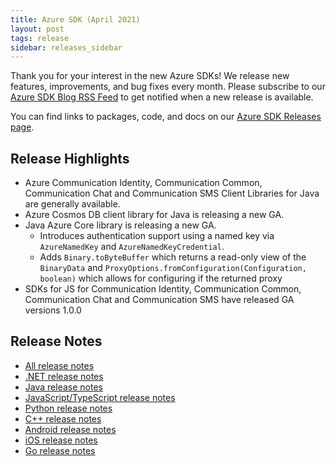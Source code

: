 ```yaml
---
title: Azure SDK (April 2021)
layout: post
tags: release
sidebar: releases_sidebar
---
```


Thank you for your interest in the new Azure SDKs! We release new features, improvements, and bug fixes every month. Please subscribe to our [Azure SDK Blog RSS Feed](https://devblogs.microsoft.com/azure-sdk/feed) to get notified when a new release is available.

You can find links to packages, code, and docs on our [Azure SDK Releases page](https://aka.ms/azsdk/releases).

## Release Highlights

- Azure Communication Identity, Communication Common, Communication Chat and Communication SMS Client Libraries for Java are generally available.
- Azure Cosmos DB client library for Java is releasing a new GA.
- Java Azure Core library is releasing a new GA.
    - Introduces authentication support using a named key via `AzureNamedKey` and `AzureNamedKeyCredential`.
    - Adds `Binary.toByteBuffer` which returns a read-only view of the `BinaryData` and `ProxyOptions.fromConfiguration(Configuration, boolean)` which allows for configuring if the returned proxy
- SDKs for JS for Communication Identity, Communication Common, Communication Chat and Communication SMS have released GA versions 1.0.0

## Release Notes

* [All release notes](index.md)
* [.NET release notes](dotnet.md)
* [Java release notes](java.md)
* [JavaScript/TypeScript release notes](js.md)
* [Python release notes](python.md)
* [C++ release notes](cpp.md)
* [Android release notes](android.md)
* [iOS release notes](ios.md)
* [Go release notes](go.md)
